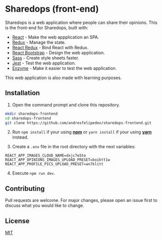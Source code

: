 # Sharedops (front-end)

Sharedops is a web application where people can share their opinions. This is the front-end for Sharedops, built with:

* [React](https://reactjs.org/) - Make the web appplication an SPA.
* [Redux](https://redux.js.org/) - Manage the state.
* [React Redux](https://react-redux.js.org/) - Bind React with Redux.
* [React Bootstrap](https://react-bootstrap.github.io/) - Design the web application.
* [Sass](https://sass-lang.com/) - Create style sheets faster.
* [Jest](https://jestjs.io/) - Test the web application.
* [Enzyme](https://enzymejs.github.io/enzyme/) - Make it easier to test the web application.


This web application is also made with learning purposes.

## Installation

1. Open the command prompt and clone this repository.
```bash
mkdir sharedops-frontend
cd sharedops-frontend
git clone https://github.com/andresfelipedev/sharedops-frontend.git
```

2. Run `npm install` if your using [**npm**](https://www.npmjs.com/) or `yarn install` if your using [**yarn**](https://yarnpkg.com/) instead.

3. Create a `.env` file in the root directory with the next variables:
```
REACT_APP_IMAGES_CLOUD_NAME=dxjc7e5te
REACT_APP_OPINIONS_IMAGES_UPLOAD_PRESET=boiktt1w
REACT_APP_PROFILE_PICS_UPLOAD_PRESET=an7klitt
```

4. Execute `npm run dev`.

## Contributing

Pull requests are welcome. For major changes, please open an issue first to discuss what you would like to change.

## License
[MIT](https://choosealicense.com/licenses/mit/)